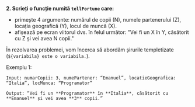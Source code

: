 **2. Scrieți o funcție numită `tellFortune` care:**

- primește 4 argumente: numărul de copii (N), numele partenerului (Z), locația geografică (Y), locul de muncă (X).
- afișează pe ecran viitorul dvs. în felul următor: "Vei fi un X în Y, căsătorit cu Z și vei avea N copii."

În rezolvarea problemei, vom încerca să abordăm șirurile templetizate (`${variabila} este o variabila.`).

Exemplu 1:

`Input: numarCopii: 3, numePartener: “Emanuel”, locatieGeografica: “Italia”, locMunca: “Programator”`

`Output: “Vei fi un **Programator** în **Italia**, căsătorit cu **Emanuel** și vei avea **3** copii.”`